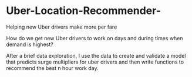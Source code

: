# Uber-Location-Recommender-
Helping new Uber drivers make more per fare

How do we get new Uber drivers to work on days and during times when demand is highest?

After a brief data exploration, I use the data to create and validate a model that predicts surge multipliers for uber drivers and then write functions to recommend the best n hour work day.
